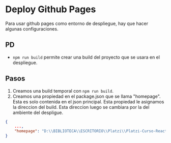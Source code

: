 # Deploy Github Pages

Para usar github pages como entorno de despliegue, hay que hacer algunas configuraciones.

## PD

- `npm run build` permite crear una build del proyecto que se usara en el despliegue.

## Pasos

1.  Creamos una build temporal con `npm run build`.
2.  Creamos una propiedad en el package.json que se llama "homepage". Esta es solo contenida en el json principal. Esta propiedad le asignamos la direccion del build. Esta direccion luego se cambiara por la del ambiente del despligue.

```json
{
    ...,
    "homepage": "D:\\BIBLIOTECA\\ESCRITORIO\\Platzi\\Platzi-Curso-ReactJS\\build"
}
```

